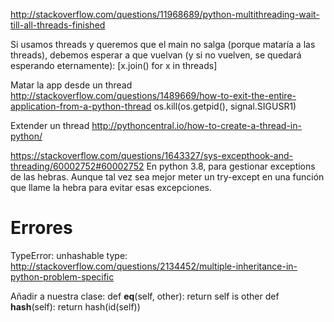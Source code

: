 http://stackoverflow.com/questions/11968689/python-multithreading-wait-till-all-threads-finished

Si usamos threads y queremos que el main no salga (porque mataría a las threads), debemos esperar a que vuelvan (y si no vuelven, se quedará esperando eternamente):
[x.join() for x in threads]


Matar la app desde un thread
http://stackoverflow.com/questions/1489669/how-to-exit-the-entire-application-from-a-python-thread
os.kill(os.getpid(), signal.SIGUSR1)

Extender un thread
http://pythoncentral.io/how-to-create-a-thread-in-python/


https://stackoverflow.com/questions/1643327/sys-excepthook-and-threading/60002752#60002752
En python 3.8, para gestionar exceptions de las hebras.
Aunque tal vez sea mejor meter un try-except en una función que llame la hebra para evitar esas excepciones.


# Errores
TypeError: unhashable type:
http://stackoverflow.com/questions/2134452/multiple-inheritance-in-python-problem-specific

Añadir a nuestra clase:
def __eq__(self, other): return self is other
def __hash__(self): return hash(id(self))
